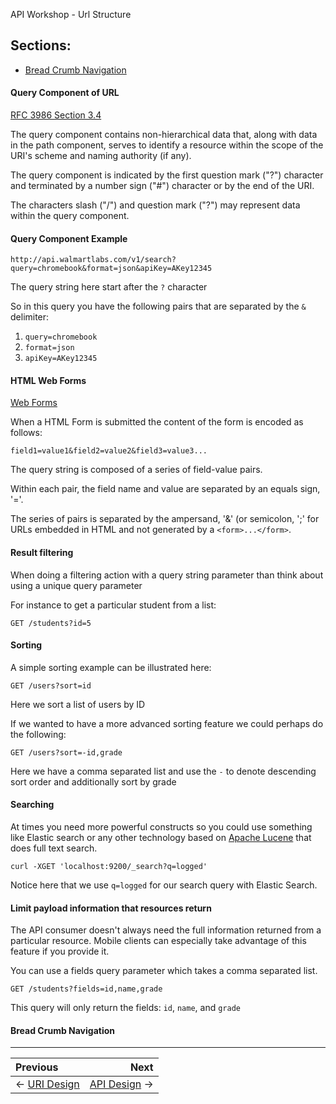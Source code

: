 API Workshop - Url Structure

## Sections:

* [Bread Crumb Navigation](#bread-crumb-navigation)

#### Query Component of URL

[RFC 3986 Section 3.4](https://tools.ietf.org/html/rfc3986#section-3.4)

The query component contains non-hierarchical data that, along with data in the path component, serves to identify a resource within the scope of the URI's scheme and naming authority (if any).

The query component is indicated by the first question mark ("?") character and terminated by a number sign ("#") character or by the end of the URI.


The characters slash ("/") and question mark ("?") may represent data within the query component.

#### Query Component Example

`http://api.walmartlabs.com/v1/search?query=chromebook&format=json&apiKey=AKey12345`

The query string here start after the `?` character

So in this query you have the following pairs that are separated by the `&` delimiter:

1. `query=chromebook`
2. `format=json`
3. `apiKey=AKey12345`

#### HTML Web Forms

[Web Forms](https://en.wikipedia.org/wiki/Query_string#Web_forms)

When a HTML Form is submitted the content of the form is encoded as follows:

`field1=value1&field2=value2&field3=value3...`

The query string is composed of a series of field-value pairs.

Within each pair, the field name and value are separated by an equals sign, '='.

The series of pairs is separated by the ampersand, '&' (or semicolon, ';' for URLs embedded in HTML and not generated by a `<form>...</form>`.

#### Result filtering

When doing a filtering action with a query string parameter than think about using a unique query parameter

For instance to get a particular student from a list:

```http
GET /students?id=5
```

#### Sorting

A simple sorting example can be illustrated here:

```http
GET /users?sort=id
```

Here we sort a list of users by ID

If we wanted to have a more advanced sorting feature we could perhaps do the following:

```http
GET /users?sort=-id,grade
```

Here we have a comma separated list and use the `-` to denote descending sort order and additionally sort by grade

#### Searching

At times you need more powerful constructs so you could use something like Elastic search or any other technology based on [Apache Lucene](https://lucene.apache.org/core/2_9_4/queryparsersyntax.html) that does full text search.

```curl
curl -XGET 'localhost:9200/_search?q=logged'
```

Notice here that we use `q=logged` for our search query with Elastic Search.

#### Limit payload information that resources return

The API consumer doesn't always need the full information returned from a particular resource.
Mobile clients can especially take advantage of this feature if you provide it.

You can use a fields query parameter which takes a comma separated list.

```http
GET /students?fields=id,name,grade
```

This query will only return the fields: `id`, `name`, and `grade`

#### Bread Crumb Navigation
_________________________

Previous | Next
:------- | ---:
← [URI Design](./uri-design.md) | [API Design](./api-design.md) →
